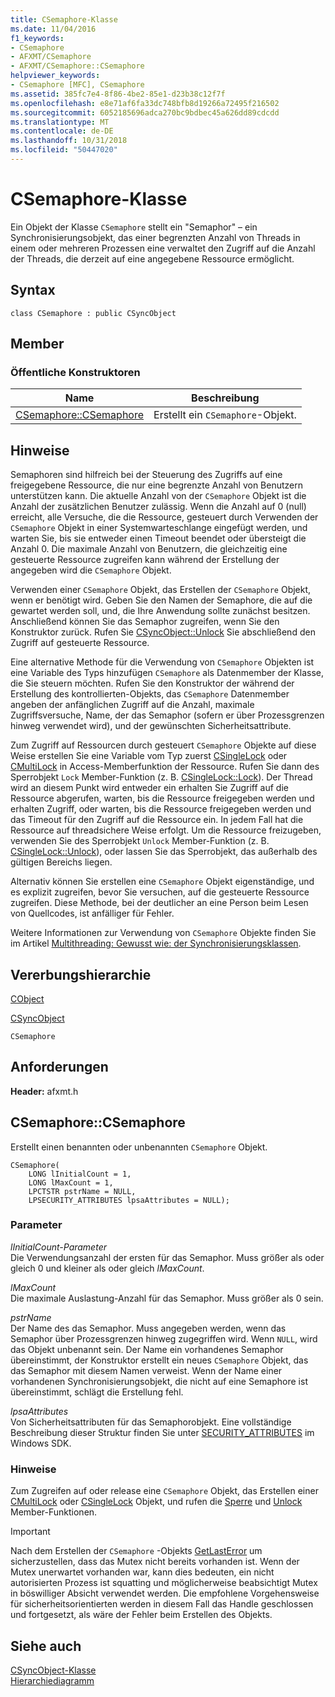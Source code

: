 ```yaml
---
title: CSemaphore-Klasse
ms.date: 11/04/2016
f1_keywords:
- CSemaphore
- AFXMT/CSemaphore
- AFXMT/CSemaphore::CSemaphore
helpviewer_keywords:
- CSemaphore [MFC], CSemaphore
ms.assetid: 385fc7e4-8f86-4be2-85e1-d23b38c12f7f
ms.openlocfilehash: e8e71af6fa33dc748bfb8d19266a72495f216502
ms.sourcegitcommit: 6052185696adca270bc9bdbec45a626dd89cdcdd
ms.translationtype: MT
ms.contentlocale: de-DE
ms.lasthandoff: 10/31/2018
ms.locfileid: "50447020"
---
```

# <a name="csemaphore-class"></a>CSemaphore-Klasse

Ein Objekt der Klasse `CSemaphore` stellt ein "Semaphor" – ein Synchronisierungsobjekt, das einer begrenzten Anzahl von Threads in einem oder mehreren Prozessen eine verwaltet den Zugriff auf die Anzahl der Threads, die derzeit auf eine angegebene Ressource ermöglicht.

## <a name="syntax"></a>Syntax

```
class CSemaphore : public CSyncObject
```

## <a name="members"></a>Member

### <a name="public-constructors"></a>Öffentliche Konstruktoren

|Name|Beschreibung|
|----------|-----------------|
|[CSemaphore::CSemaphore](#csemaphore)|Erstellt ein `CSemaphore`-Objekt.|

## <a name="remarks"></a>Hinweise

Semaphoren sind hilfreich bei der Steuerung des Zugriffs auf eine freigegebene Ressource, die nur eine begrenzte Anzahl von Benutzern unterstützen kann. Die aktuelle Anzahl von der `CSemaphore` Objekt ist die Anzahl der zusätzlichen Benutzer zulässig. Wenn die Anzahl auf 0 (null) erreicht, alle Versuche, die die Ressource, gesteuert durch Verwenden der `CSemaphore` Objekt in einer Systemwarteschlange eingefügt werden, und warten Sie, bis sie entweder einen Timeout beendet oder übersteigt die Anzahl 0. Die maximale Anzahl von Benutzern, die gleichzeitig eine gesteuerte Ressource zugreifen kann während der Erstellung der angegeben wird die `CSemaphore` Objekt.

Verwenden einer `CSemaphore` Objekt, das Erstellen der `CSemaphore` Objekt, wenn er benötigt wird. Geben Sie den Namen der Semaphore, die auf die gewartet werden soll, und, die Ihre Anwendung sollte zunächst besitzen. Anschließend können Sie das Semaphor zugreifen, wenn Sie den Konstruktor zurück. Rufen Sie [CSyncObject::Unlock](../../mfc/reference/csyncobject-class.md#unlock) Sie abschließend den Zugriff auf gesteuerte Ressource.

Eine alternative Methode für die Verwendung von `CSemaphore` Objekten ist eine Variable des Typs hinzufügen `CSemaphore` als Datenmember der Klasse, die Sie steuern möchten. Rufen Sie den Konstruktor der während der Erstellung des kontrollierten-Objekts, das `CSemaphore` Datenmember angeben der anfänglichen Zugriff auf die Anzahl, maximale Zugriffsversuche, Name, der das Semaphor (sofern er über Prozessgrenzen hinweg verwendet wird), und der gewünschten Sicherheitsattribute.

Zum Zugriff auf Ressourcen durch gesteuert `CSemaphore` Objekte auf diese Weise erstellen Sie eine Variable vom Typ zuerst [CSingleLock](../../mfc/reference/csinglelock-class.md) oder [CMultiLock](../../mfc/reference/cmultilock-class.md) in Access-Memberfunktion der Ressource. Rufen Sie dann des Sperrobjekt `Lock` Member-Funktion (z. B. [CSingleLock::Lock](../../mfc/reference/csinglelock-class.md#lock)). Der Thread wird an diesem Punkt wird entweder ein erhalten Sie Zugriff auf die Ressource abgerufen, warten, bis die Ressource freigegeben werden und erhalten Zugriff, oder warten, bis die Ressource freigegeben werden und das Timeout für den Zugriff auf die Ressource ein. In jedem Fall hat die Ressource auf threadsichere Weise erfolgt. Um die Ressource freizugeben, verwenden Sie des Sperrobjekt `Unlock` Member-Funktion (z. B. [CSingleLock::Unlock](../../mfc/reference/csinglelock-class.md#unlock)), oder lassen Sie das Sperrobjekt, das außerhalb des gültigen Bereichs liegen.

Alternativ können Sie erstellen eine `CSemaphore` Objekt eigenständige, und es explizit zugreifen, bevor Sie versuchen, auf die gesteuerte Ressource zugreifen. Diese Methode, bei der deutlicher an eine Person beim Lesen von Quellcodes, ist anfälliger für Fehler.

Weitere Informationen zur Verwendung von `CSemaphore` Objekte finden Sie im Artikel [Multithreading: Gewusst wie: der Synchronisierungsklassen](../../parallel/multithreading-how-to-use-the-synchronization-classes.md).

## <a name="inheritance-hierarchy"></a>Vererbungshierarchie

[CObject](../../mfc/reference/cobject-class.md)

[CSyncObject](../../mfc/reference/csyncobject-class.md)

`CSemaphore`

## <a name="requirements"></a>Anforderungen

**Header:** afxmt.h

##  <a name="csemaphore"></a>  CSemaphore::CSemaphore

Erstellt einen benannten oder unbenannten `CSemaphore` Objekt.

```
CSemaphore(
    LONG lInitialCount = 1,
    LONG lMaxCount = 1,
    LPCTSTR pstrName = NULL,
    LPSECURITY_ATTRIBUTES lpsaAttributes = NULL);
```

### <a name="parameters"></a>Parameter

*lInitialCount-Parameter*<br/>
Die Verwendungsanzahl der ersten für das Semaphor. Muss größer als oder gleich 0 und kleiner als oder gleich *lMaxCount*.

*lMaxCount*<br/>
Die maximale Auslastung-Anzahl für das Semaphor. Muss größer als 0 sein.

*pstrName*<br/>
Der Name des das Semaphor. Muss angegeben werden, wenn das Semaphor über Prozessgrenzen hinweg zugegriffen wird. Wenn `NULL`, wird das Objekt unbenannt sein. Der Name ein vorhandenes Semaphor übereinstimmt, der Konstruktor erstellt ein neues `CSemaphore` Objekt, das das Semaphor mit diesem Namen verweist. Wenn der Name einer vorhandenen Synchronisierungsobjekt, die nicht auf eine Semaphore ist übereinstimmt, schlägt die Erstellung fehl.

*lpsaAttributes*<br/>
Von Sicherheitsattributen für das Semaphorobjekt. Eine vollständige Beschreibung dieser Struktur finden Sie unter [SECURITY_ATTRIBUTES](https://msdn.microsoft.com/library/windows/desktop/aa379560) im Windows SDK.

### <a name="remarks"></a>Hinweise

Zum Zugreifen auf oder release eine `CSemaphore` Objekt, das Erstellen einer [CMultiLock](../../mfc/reference/cmultilock-class.md) oder [CSingleLock](../../mfc/reference/csinglelock-class.md) Objekt, und rufen die [Sperre](../../mfc/reference/csinglelock-class.md#lock) und [Unlock](../../mfc/reference/csinglelock-class.md#unlock) Member-Funktionen.

> [!IMPORTANT]
>  Nach dem Erstellen der `CSemaphore` -Objekts [GetLastError](https://msdn.microsoft.com/library/windows/desktop/ms679360) um sicherzustellen, dass das Mutex nicht bereits vorhanden ist. Wenn der Mutex unerwartet vorhanden war, kann dies bedeuten, ein nicht autorisierten Prozess ist squatting und möglicherweise beabsichtigt Mutex in böswilliger Absicht verwendet werden. Die empfohlene Vorgehensweise für sicherheitsorientierten werden in diesem Fall das Handle geschlossen und fortgesetzt, als wäre der Fehler beim Erstellen des Objekts.

## <a name="see-also"></a>Siehe auch

[CSyncObject-Klasse](../../mfc/reference/csyncobject-class.md)<br/>
[Hierarchiediagramm](../../mfc/hierarchy-chart.md)

